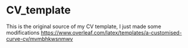 # CV_template

This is the original source of my CV template, I just made some modifications
  https://www.overleaf.com/latex/templates/a-customised-curve-cv/mvmbhkwsnmwv
